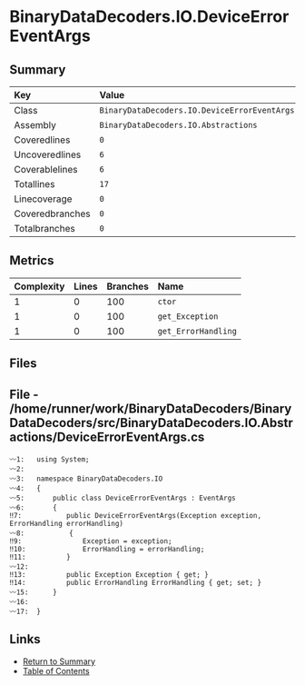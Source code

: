 ﻿# BinaryDataDecoders.IO.DeviceErrorEventArgs

## Summary

| Key             | Value                                        |
| :-------------- | :------------------------------------------- |
| Class           | `BinaryDataDecoders.IO.DeviceErrorEventArgs` |
| Assembly        | `BinaryDataDecoders.IO.Abstractions`         |
| Coveredlines    | `0`                                          |
| Uncoveredlines  | `6`                                          |
| Coverablelines  | `6`                                          |
| Totallines      | `17`                                         |
| Linecoverage    | `0`                                          |
| Coveredbranches | `0`                                          |
| Totalbranches   | `0`                                          |

## Metrics

| Complexity | Lines | Branches | Name                |
| :--------- | :---- | :------- | :------------------ |
| 1          | 0     | 100      | `ctor`              |
| 1          | 0     | 100      | `get_Exception`     |
| 1          | 0     | 100      | `get_ErrorHandling` |

## Files

## File - /home/runner/work/BinaryDataDecoders/BinaryDataDecoders/src/BinaryDataDecoders.IO.Abstractions/DeviceErrorEventArgs.cs

```CSharp
〰1:   using System;
〰2:   
〰3:   namespace BinaryDataDecoders.IO
〰4:   {
〰5:       public class DeviceErrorEventArgs : EventArgs
〰6:       {
‼7:           public DeviceErrorEventArgs(Exception exception, ErrorHandling errorHandling)
〰8:           {
‼9:               Exception = exception;
‼10:              ErrorHandling = errorHandling;
‼11:          }
〰12:  
‼13:          public Exception Exception { get; }
‼14:          public ErrorHandling ErrorHandling { get; set; }
〰15:      }
〰16:  
〰17:  }
```

## Links

* [Return to Summary](Summary.md)
* [Table of Contents](../TOC.md)

